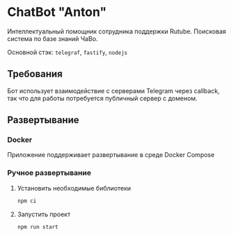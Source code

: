 # ChatBot "Anton"

Интеллектуальный помощник сотрудника поддержки Rutube.
Поисковая система по базе знаний ЧаВо.

Основной стэк: `telegraf`, `fastify`, `nodejs`

## Требования

Бот использует взаимодействие с серверами Telegram через callback, так что для работы потребуется публичный сервер с доменом.

## Развертывание

### Docker

Приложение поддерживает развертывание в среде Docker Compose

### Ручное развертывание

1. Установить необходимые библиотеки
    
    ```bash
    npm ci
    ```

2. Запустить проект

    ```bash
    npm run start
    ```